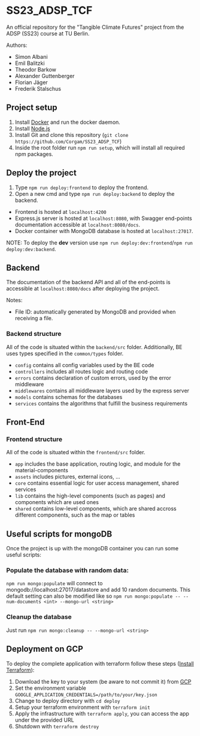 # SS23_ADSP_TCF

An official repository for the "Tangible Climate Futures" project from the ADSP (SS23) course at TU Berlin.

Authors:

- Simon Albani
- Emil Balitzki
- Theodor Barkow
- Alexander Guttenberger
- Florian Jäger
- Frederik Stalschus

## Project setup

1. Install [Docker](https://docs.docker.com/engine/install/) and run the docker daemon.
2. Install [Node.js](https://nodejs.org/en)
3. Install Git and clone this repository (`git clone https://github.com/Corgam/SS23_ADSP_TCF`)
4. Inside the root folder run `npm run setup`, which will install all required npm packages.

## Deploy the project

1. Type `npm run deploy:frontend` to deploy the frontend.
2. Open a new cmd and type `npm run deploy:backend` to deploy the backend.

- Frontend is hosted at `localhost:4200`
- Express.js server is hosted at `localhost:8080`, with Swagger end-points documentation accessible at `localhost:8080/docs`.
- Docker container with MongoDB database is hosted at `localhost:27017`.

NOTE: To deploy the **dev** version use `npm run deploy:dev:frontend`/`npm run deploy:dev:backend`.

## Backend

The documentation of the backend API and all of the end-points is accessible at `localhost:8080/docs` after deploying the project.

Notes:

- File ID: automatically generated by MongoDB and provided when receiving a file.

### Backend structure

All of the code is situated within the `backend/src` folder.
Additionally, BE uses types specified in the `common/types` folder.

- `config` contains all config variables used by the BE code
- `controllers` includes all routes logic and routing code
- `errors` contains declaration of custom errors, used by the error middleware
- `middlewares` contains all middleware layers used by the express server
- `models` contains schemas for the databases
- `services` contains the algorithms that fulfill the business requirements

## Front-End

### Frontend structure

All of the code is situated within the `frontend/src` folder.

- `app` includes the base application, routing logic, and module for the material-components
- `assets` includes pictures, external icons, ...
- `core` contains essential logic for user access management, shared services
- `lib` contains the high-level components (such as pages) and components which are used ones
- `shared` contains low-level components, which are shared accross different components, such as the map or tables

## Useful scripts for mongoDB
Once the project is up with the mongoDB container you can run some useful scripts:

### Populate the database with random data:
`npm run mongo:populate` will connect to mongodb://localhost:27017/datastore and add 10 random documents.
This default setting can also be modified like so `npm run mongo:populate -- --num-documents <int> --mongo-url <string>`

### Cleanup the database
Just run `npm run mongo:cleanup -- --mongo-url <string>`

## Deployment on GCP
To deploy the complete application with terraform follow these steps ([Install Terraform](https://developer.hashicorp.com/terraform/downloads)):
1. Download the key to your system (be aware to not commit it) from [GCP](https://console.cloud.google.com/iam-admin/serviceaccounts/details/104857105655565907431/keys?project=adsp-387109&supportedpurview=project)
2. Set the environment variable `GOOGLE_APPLICATION_CREDENTIALS=/path/to/your/key.json`
3. Change to deploy directory with `cd deploy`
4. Setup your terraform environment with `terraform init`
5. Apply the infrastructure with `terraform apply`, you can access the app under the provided URL
6. Shutdown with `terraform destroy`
